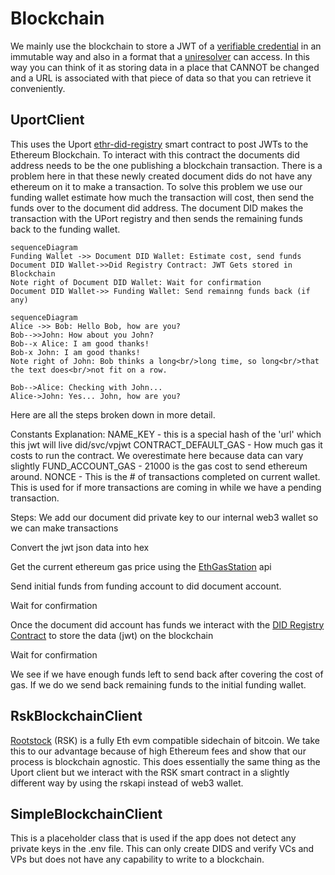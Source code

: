 # Blockchain

We mainly use the blockchain to store a JWT of a [verifiable credential](https://en.wikipedia.org/wiki/Verifiable_credentials) in an immutable way and also in a format that a [uniresolver](https://github.com/decentralized-identity/universal-resolver) can access. In this way you can think of it as storing data in a place that CANNOT be changed and a URL is associated with that piece of data so that you can retrieve it conveniently.

## UportClient

This uses the Uport [ethr-did-registry](https://github.com/uport-project/ethr-did-registry) smart contract to post JWTs to the Ethereum Blockchain. To interact with this contract the documents did address needs to be the one publishing a blockchain transaction. There is a problem here in that these newly created document dids do not have any ethereum on it to make a transaction. To solve this problem we use our funding wallet estimate how much the transaction will cost, then send the funds over to the document did address. The document DID makes the transaction with the UPort registry and then sends the remaining funds back to the funding wallet.

```mermaid 
sequenceDiagram
Funding Wallet ->> Document DID Wallet: Estimate cost, send funds
Document DID Wallet->>Did Registry Contract: JWT Gets stored in Blockchain
Note right of Document DID Wallet: Wait for confirmation
Document DID Wallet->> Funding Wallet: Send remainng funds back (if any)
```

```mermaid
sequenceDiagram
Alice ->> Bob: Hello Bob, how are you?
Bob-->>John: How about you John?
Bob--x Alice: I am good thanks!
Bob-x John: I am good thanks!
Note right of John: Bob thinks a long<br/>long time, so long<br/>that the text does<br/>not fit on a row.

Bob-->Alice: Checking with John...
Alice->John: Yes... John, how are you?
```



Here are all the steps broken down in more detail.

Constants Explanation:
NAME_KEY - this is a special hash of the 'url' which this jwt will live did/svc/vpjwt
CONTRACT_DEFAULT_GAS - How much gas it costs to run the contract. We overestimate here because data can vary slightly
FUND_ACCOUNT_GAS - 21000 is the gas cost to send ethereum around.
NONCE - This is the # of transactions completed on current wallet. This is used for if more transactions are coming in while we have a pending transaction.

Steps:
We add our document did private key to our internal web3 wallet so we can make transactions

Convert the jwt json data into hex

Get the current ethereum gas price using the [EthGasStation](https://ethgasstation.info/) api

Send initial funds from funding account to did document account.

Wait for confirmation

Once the document did account has funds we interact with the [DID Registry Contract](https://github.com/uport-project/ethr-did-registry) to store the data (jwt) on the blockchain

Wait for confirmation

We see if we have enough funds left to send back after covering the cost of gas. If we do we send back remaining funds to the initial funding wallet.

## RskBlockchainClient

[Rootstock](https://developers.rsk.co/) (RSK) is a fully Eth evm compatible sidechain of bitcoin. We take this to our advantage because of high Ethereum fees and show that our process is blockchain agnostic. This does essentially the same thing as the Uport client but we interact with the RSK smart contract in a slightly different way by using the rskapi instead of web3 wallet.

## SimpleBlockchainClient

This is a placeholder class that is used if the app does not detect any private keys in the .env file. This can only create DIDS and verify VCs and VPs but does not have any capability to write to a blockchain.

